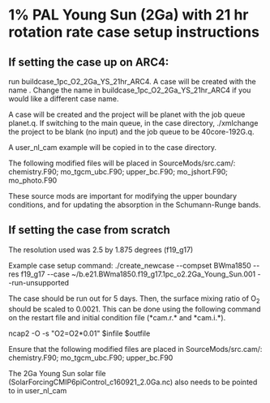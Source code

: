 # 1% PAL Young Sun (2Ga) with 21 hr rotation rate case setup instructions

## If setting the case up on ARC4:

run buildcase\_1pc\_O2\_2Ga\_YS\_21hr\_ARC4. A case will be created with the name . Change the name in buildcase\_1pc\_O2\_2Ga\_YS\_21hr\_ARC4 if you would like a different case name.

A case will be created and the project will be planet with the job queue planet.q. If switching to the main queue, in the case directory, ./xmlchange the project to be blank (no input) and the job queue to be 40core-192G.q.



A user\_nl\_cam example will be copied in to the case directory.

The following modified files will be placed in SourceMods/src.cam/:
chemistry.F90; mo\_tgcm\_ubc.F90; upper\_bc.F90; mo\_jshort.F90; mo\_photo.F90

These source mods are important for modifying the upper boundary conditions, and for updating the absorption in the Schumann-Runge bands.

## If setting the case from scratch

The resolution used was 2.5 by 1.875 degrees (f19_g17)

Example case setup command:
./create_newcase --compset BWma1850 --res f19_g17 --case ~/b.e21.BWma1850.f19_g17.1pc_o2.2Ga_Young_Sun.001 --run-unsupported

The case should be run out for 5 days. Then, the surface mixing ratio of O<sub>2</sub> should be scaled to 0.0021. This can be done using the following command on the restart file and initial condition file (\*cam.r.\* and \*cam.i.\*).

ncap2 -O -s "O2=O2\*0.01" $infile $outfile

Ensure that the following modified files are placed in SourceMods/src.cam/:
chemistry.F90; mo_tgcm_ubc.F90; upper_bc.F90

The 2Ga Young Sun solar file (SolarForcingCMIP6piControl_c160921_2.0Ga.nc) also needs to be pointed to in user_nl_cam
